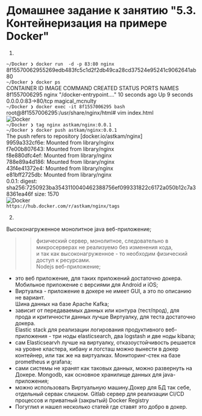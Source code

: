 # Домашнее задание к занятию "5.3. Контейнеризация на примере Docker"
1.  
```~/Docker ❯ docker run  -d -p 83:80 nginx   ```                                    
8f15570062955269edb483fc5c1d2f2db49ca28cd37524e95241c9062641ab80  
```~/Docker ❯ docker ps  ```   
CONTAINER ID   IMAGE     COMMAND                  CREATED          STATUS         PORTS                NAMES  
8f1557006295   nginx     "/docker-entrypoint.…"   10 seconds ago   Up 9 seconds   0.0.0.0:83->80/tcp     magical_mcnulty  
```~/Docker ❯ docker exec -it 8f1557006295 bash  ```   
root@8f1557006295:/usr/share/nginx/html# vim index.html  
![Docker](d1.png)  
```~/Docker ❯ tag nginx astkam/nginx:0.0.1  ```   
```~/Docker ❯ docker push astkam/nginx:0.0.1  ```   
The push refers to repository [docker.io/astkam/nginx]  
9959a332cf6e: Mounted from library/nginx  
f7e00b807643: Mounted from library/nginx  
f8e880dfc4ef: Mounted from library/nginx  
788e89a4d186: Mounted from library/nginx  
43f4e41372e4: Mounted from library/nginx  
e81bff2725db: Mounted from library/nginx  
0.0.1: digest: sha256:7250923ba3543110040462388756ef099331822c6172a050b12c7a38361ea46f size: 1570  
![Docker](hub.png)  
 ```https://hub.docker.com/r/astkam/nginx/tags```   

2.  
Высоконагруженное монолитное java веб-приложение;  
 >> физический сервер,  монолитное, следовательно в микросерверах не реализуемо без изменения кода,  
  и так как высоконагруженное -  то необходим физический доступ к ресурсами.  
Nodejs веб-приложение;  
  - это веб приложение, для таких приложений достаточно докера.  
Мобильное приложение c версиями для Android и iOS;
  - Виртуалка -  приложение в докере не имеет GUI, а это по описанию не вариант.  
Шина данных на базе Apache Kafka;  
  - зависит от передаваемых данных или контура (тест/прод), для прода и критичности данных лучше Виртуалку, для   теста достаточно докера.  
Elastic stack для реализации логирования продуктивного веб-приложения - три ноды elasticsearch, два logstash и две ноды kibana;
  - сам Elasticsearvh лучше на виртуалку, отказоустойчивость решается на уровне кластера,
  кибану и логсташ можно вынести в докер контейнер, или так же на виртуалках.
Мониторинг-стек на базе prometheus и grafana;
  - сами системы не хранят как таковых данных, можно развернуть на Докере.
Mongodb, как основное хранилище данных для java-приложения;
  - можно использовать Виртуальную машину.Докер для БД так себе, отдельный сервак слишком.
Gitlab сервер для реализации CI/CD процессов и приватный (закрытый) Docker Registry
  - Погуглил и нашел несколько статей где ставят это добро в докер.
